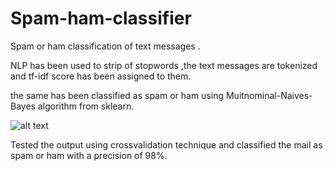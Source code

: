 # Spam-ham-classifier

Spam or ham classification of text messages .

NLP has been used to strip of stopwords ,the text messages are tokenized and tf-idf score has been assigned to them.

the same has been classified as spam or ham using Muitnominal-Naives-Bayes algorithm from sklearn.

![alt text](https://github.com/lmn171194/Spam-ham-classifier/blob/master/plots/freq-plot.png)

Tested the output using crossvalidation technique and classified the mail as spam or ham with a precision of 98%.
